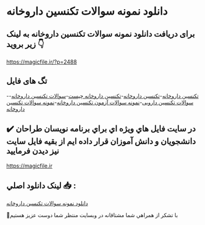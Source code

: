 # دانلود نمونه سوالات تکنسین داروخانه

## برای دریافت دانلود نمونه سوالات تکنسین داروخانه به لینک زیر بروید 👇

https://magicfile.ir/?p=2488

## تگ های فایل

-[تكنسين داروخانه](https://magicfile.ir/product/%d9%86%d9%85%d9%88%d9%86%d9%87-%d8%b3%d9%88%d8%a7%d9%84%d8%a7%d8%aa-%d8%aa%da%a9%d9%86%d8%b3%db%8c%d9%86-%d8%af%d8%a7%d8%b1%d9%88%d8%ae%d8%a7%d9%86%d9%87/)-[تکنسین داروخانه](https://magicfile.ir/product/%d9%86%d9%85%d9%88%d9%86%d9%87-%d8%b3%d9%88%d8%a7%d9%84%d8%a7%d8%aa-%d8%aa%da%a9%d9%86%d8%b3%db%8c%d9%86-%d8%af%d8%a7%d8%b1%d9%88%d8%ae%d8%a7%d9%86%d9%87/)-[تکنسین داروخانه چیست](https://magicfile.ir/product/%d9%86%d9%85%d9%88%d9%86%d9%87-%d8%b3%d9%88%d8%a7%d9%84%d8%a7%d8%aa-%d8%aa%da%a9%d9%86%d8%b3%db%8c%d9%86-%d8%af%d8%a7%d8%b1%d9%88%d8%ae%d8%a7%d9%86%d9%87/)-[سوالات تکنسین داروخانه](https://magicfile.ir/product/%d9%86%d9%85%d9%88%d9%86%d9%87-%d8%b3%d9%88%d8%a7%d9%84%d8%a7%d8%aa-%d8%aa%da%a9%d9%86%d8%b3%db%8c%d9%86-%d8%af%d8%a7%d8%b1%d9%88%d8%ae%d8%a7%d9%86%d9%87/)-[سوالات تکنسین دارویی](https://magicfile.ir/product/%d9%86%d9%85%d9%88%d9%86%d9%87-%d8%b3%d9%88%d8%a7%d9%84%d8%a7%d8%aa-%d8%aa%da%a9%d9%86%d8%b3%db%8c%d9%86-%d8%af%d8%a7%d8%b1%d9%88%d8%ae%d8%a7%d9%86%d9%87/)-[نمونه سوالات آزمون تکنسین داروخانه](https://magicfile.ir/product/%d9%86%d9%85%d9%88%d9%86%d9%87-%d8%b3%d9%88%d8%a7%d9%84%d8%a7%d8%aa-%d8%aa%da%a9%d9%86%d8%b3%db%8c%d9%86-%d8%af%d8%a7%d8%b1%d9%88%d8%ae%d8%a7%d9%86%d9%87/)-[نمونه سوالات تکنسین داروخانه](https://magicfile.ir/product/%d9%86%d9%85%d9%88%d9%86%d9%87-%d8%b3%d9%88%d8%a7%d9%84%d8%a7%d8%aa-%d8%aa%da%a9%d9%86%d8%b3%db%8c%d9%86-%d8%af%d8%a7%d8%b1%d9%88%d8%ae%d8%a7%d9%86%d9%87/)

## ✔️ در سايت فايل هاي ويژه اي براي برنامه نويسان طراحان دانشجويان و دانش آموزان قرار داده ايم از بقيه فايل سايت نيز ديدن فرماييد

https://magicfile.ir


## لينک دانلود اصلي 📥 :

[دانلود نمونه سوالات تکنسین داروخانه](https://magicfile.ir/product/%d9%86%d9%85%d9%88%d9%86%d9%87-%d8%b3%d9%88%d8%a7%d9%84%d8%a7%d8%aa-%d8%aa%da%a9%d9%86%d8%b3%db%8c%d9%86-%d8%af%d8%a7%d8%b1%d9%88%d8%ae%d8%a7%d9%86%d9%87/) 


🙏با تشکر از همراهي شما مشتاقانه در وبسایت منتظر شما دوست عزیز هستیم

